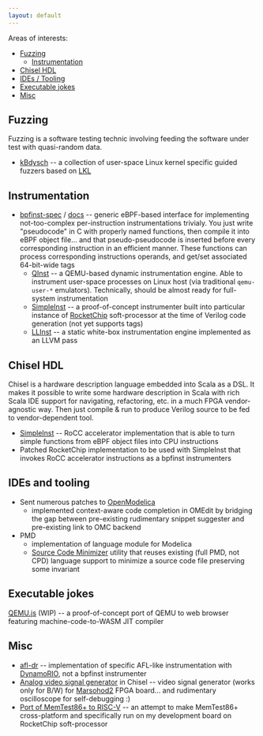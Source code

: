 ```yaml
---
layout: default
---
```


Areas of interests:
* [Fuzzing](#fuzzing)
  * [Instrumentation](#instrumentation)
* [Chisel HDL](#chisel-hdl)
* [IDEs / Tooling](#ides-and-tooling)
* [Executable jokes](#executable-jokes)
* [Misc](#misc)

## Fuzzing

Fuzzing is a software testing technic involving feeding the software under test with quasi-random data.

* [kBdysch](https://github.com/atrosinenko/kbdysch) -- a collection of user-space Linux kernel specific guided fuzzers based on [LKL](https://github.com/lkl/linux)

## Instrumentation

* [bpfinst-spec](https://github.com/atrosinenko/bpfinst-spec) / [docs](https://atrosinenko.github.io/bpfinst-spec) -- generic eBPF-based interface for implementing not-too-complex per-instruction instrumentations trivialy. You just write "pseudocode" in C with properly named functions, then compile it into eBPF object file... and that pseudo-pseudocode is inserted before every corresponding instruction in an efficient manner. These functions can process corresponding instructions operands, and get/set associated 64-bit-wide tags
  * [QInst](https://github.com/atrosinenko/qinst) -- a QEMU-based dynamic instrumentation engine. Able to instrument user-space processes on Linux host (via traditional `qemu-user-*` emulators). Technically, should be almost ready for full-system instrumentation
  * [SimpleInst](https://github.com/atrosinenko/simpleinst) -- a proof-of-concept instrumenter built into particular instance of [RocketChip](https://github.com/chipsalliance/rocket-chip) soft-processor at the time of Verilog code generation (not yet supports tags)
  * [LLInst](https://github.com/atrosinenko/llinst) -- a static white-box instrumentation engine implemented as an LLVM pass

## Chisel HDL

Chisel is a hardware description language embedded into Scala as a DSL. It makes it possible to write some hardware description in Scala with rich Scala IDE support for navigating, refactoring, etc. in a much FPGA vendor-agnostic way. Then just compile & run to produce Verilog source to be fed to vendor-dependent tool.

* [SimpleInst](https://github.com/atrosinenko/simpleinst) -- RoCC accelerator implementation that is able to turn simple functions from eBPF object files into CPU instructions
* Patched RocketChip implementation to be used with SimpleInst that invokes RoCC accelerator instructions as a bpfinst instrumenters

## IDEs and tooling

* Sent numerous patches to [OpenModelica](https://github.com/OpenModelica/)
  * implemented context-aware code completion in OMEdit by bridging the gap between pre-existing rudimentary snippet suggester and pre-existing link to OMC backend
* PMD
  * implementation of language module for Modelica
  * [Source Code Minimizer](https://github.com/pmd/pmd-scm) utility that reuses existing (full PMD, not CPD) language support to minimize a source code file preserving some invariant

## Executable jokes

[QEMU.js](https://github.com/atrosinenko/qemujs) (WIP) -- a proof-of-concept port of QEMU to web browser featuring machine-code-to-WASM JIT compiler

## Misc

* [afl-dr](https://github.com/atrosinenko/afl-dr) -- implementation of specific AFL-like instrumentation with [DynamoRIO](http://dynamorio.org/), not a bpfinst instrumenter
* [Analog video signal generator](https://github.com/atrosinenko/composite-video-generator) in Chisel -- video signal generator (works only for B/W) for [Marsohod2](https://marsohod.org/howtostart/marsohod2) FPGA board... and rudimentary oscilloscope for self-debugging :)
* [Port of MemTest86+ to RISC-V](https://github.com/atrosinenko/memtest86-plus-riscv) -- an attempt to make MemTest86+ cross-platform and specifically run on my development board on RocketChip soft-processor
